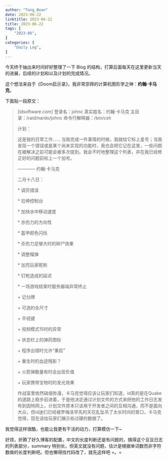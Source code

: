 ```yaml
---
author: "Tang_Bean"
date: 2023-06-22
linktitle: 2023-06-22
title: 2023-06-22
tags: [
    "2023-06",
]
categories: [
    "Daily Log",
]
---
```


今天终于抽出来时间好好整理了一下 Blog 的结构，打算后面每天在这里更新当天的进展，后续的计划和以及计划的完成情况。

这个想法来自于《Doom启示录》，我非常崇拜的计算机图形学之神：**约翰·卡马克**。

下面贴一段原文：

> [idsoftware.com]
> 登录名：johnc
> 真实姓名：约翰·卡马克
> 主目录：/raid/nardo/johnc
> 命令行解释器：/bin/csh
>
> 计划：
>
> 这是我的日常工作…… 当我完成一件事情的时候，我就给它标上星号；当我发现一个错误或是某个尚未实现的功能时，我也会把它记在这里，一些问题在被解决之前可能会被多次提到。我会不时地整理这个列表，并在我已经修正好的问题前标上一个加号。
>
> ———— 约翰·卡马克
>
> 二月十八日：
>
> \* 调页错误
>
> \* 拉伸控制台
> 
> \* 加快水中移动速度
> 
> \* 杀伤力的方向性
> 
> \* 盔甲颜色闪烁
> 
> \* 杀伤力足够大时的碎尸效果
> 
> \* 调整榴弹
> 
> \* 加亮玩家昵称
> 
> \* 钉枪造成的延迟
> 
> \* 一场游戏结束时服务器端异常终止
> 
> \+ 记分牌
> 
> \+ 可选的全尺寸
> 
> \+ 平视键
> 
> \+ 视频模式15时的异常
> 
> \+ 状态栏上的弹药图标
> 
> \+ 程序出错时允许“重启”
> 
> \+ 重生时的血迹残影？
> 
> \+ 火箭弹数量有时会出现负值
> 
> \+ 玩家携带宝物时的发光效果
>
> 作战室里依然硝烟弥漫，卡马克觉得应该让玩家们知道，id真的是在Quake的道路上稳步前进着，于是他决定通过计划文件的方式来把他的工作日志发布到因特网上，计划文件原本只该用于开发者之间的互相沟通，而不是面向大众，但id迷们已经被罗梅洛早先的天花乱坠吊了太长时间的胃口，卡马克觉得，现在该给玩家们展示些过硬的数据了。

我觉得这样很酷，也能让我更有干活的动力，打算模仿一下~

好烦，折腾了好久博客的配置，中文的长度判断还是有问题的，搞得这个豆豆日志的列表部分，summary 特别长，但英文就没有问题，估计是根据单词数而非字符数做的长度判断吧。但也懒得找代码改了，就先这样吧 =。=
